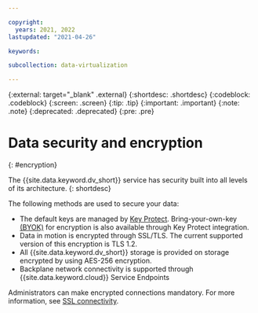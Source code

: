 ```yaml
---

copyright:
  years: 2021, 2022
lastupdated: "2021-04-26"

keywords: 

subcollection: data-virtualization

---
```


<!-- Attribute definitions --> 
{:external: target="_blank" .external}
{:shortdesc: .shortdesc}
{:codeblock: .codeblock}
{:screen: .screen}
{:tip: .tip}
{:important: .important}
{:note: .note}
{:deprecated: .deprecated}
{:pre: .pre}

# Data security and encryption
{: #encryption}

The {{site.data.keyword.dv_short}} service has security built into all levels of its architecture.
{: shortdesc}

The following methods are used to secure your data:
-  The default keys are managed by [Key Protect](/docs/key-protect?topic=key-protect-importing-keys). Bring-your-own-key [(BYOK)](/docs/Db2onCloud?topic=Db2onCloud-key-protect-v2) for encryption is also available through Key Protect integration.
- Data in motion is encrypted through SSL/TLS. The current supported version of this encryption is TLS 1.2.
- All {{site.data.keyword.dv_short}} storage is provided on storage encrypted by using AES-256 encryption.
- Backplane network connectivity is supported through {{site.data.keyword.cloud}} Service Endpoints

Administrators can make encrypted connections mandatory. For more information, see [SSL connectivity](/docs/Db2onCloud?topic=Db2onCloud-ssl_support).